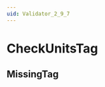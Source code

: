 ```yaml
---
uid: Validator_2_9_7
---
```


# CheckUnitsTag

## MissingTag

<!-- Description, Properties, ... sections are auto-generated. -->
<!-- REPLACE ME AUTO-GENERATION -->

<!-- Uncomment to add extra details -->
<!--### Details-->

<!-- Uncomment to add example code -->
<!--### Example code-->
